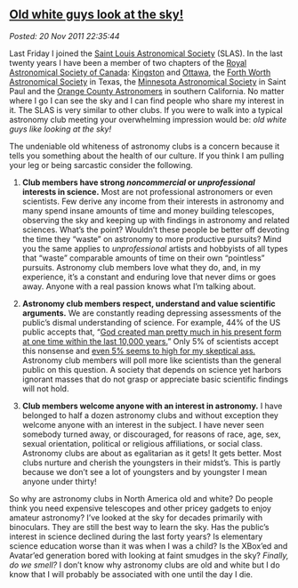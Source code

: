 [Old white guys look at the
sky!](http://bakerjd99.wordpress.com/2011/11/20/old-white-guys-look-at-the-sky/)
------------------------------------------------------------------------------------------------------------

*Posted: 20 Nov 2011 22:35:44*

Last Friday I joined the [Saint Louis Astronomical
Society](http://www.slasonline.org/) (SLAS). In the last twenty years I
have been a member of two chapters of the [Royal Astronomical Society of
Canada](http://www.rasc.ca/): [Kingston](http://kingston.rasc.ca/) and
[Ottawa](http://www.ottawa.rasc.ca/), the [Forth Worth Astronomical
Society](http://www.fortworthastro.com) in Texas, the [Minnesota
Astronomical Society](http://www.mnastro.org/) in Saint Paul and the
[Orange County Astronomers](http://www.ocastronomers.org/) in southern
California. No matter where I go I can see the sky and I can find people
who share my interest in it. The SLAS is very similar to other clubs. If
you were to walk into a typical astronomy club meeting your overwhelming
impression would be: *old white guys like looking at the sky!*

The undeniable old whiteness of astronomy clubs is a concern because
it tells you something about the health of our culture. If you think I
am pulling your leg or being sarcastic consider the following.

1.  **Club members have strong *noncommercial* or *unprofessional*
    interests in science.** Most are not professional astronomers or
    even scientists. Few derive any income from their interests in
    astronomy and many spend insane amounts of time and money building
    telescopes, observing the sky and keeping up with findings in
    astronomy and related sciences. What’s the point? Wouldn’t these
    people be better off devoting the time they “waste” on astronomy to
    more productive pursuits? Mind you the same applies to
    *unprofessional* artists and hobbyists of all types that “waste”
    comparable amounts of time on their own “pointless” pursuits.
    Astronomy club members love what they do, and, in my experience,
    it’s a constant and enduring love that never dims or goes away.
    Anyone with a real passion knows what I’m talking about.

2.  **Astronomy club members respect, understand and value scientific
    arguments.** We are constantly reading depressing assessments of the
    public’s dismal understanding of science. For example, 44% of the US
    public accepts that, “[God created man pretty much in his present
    form at one time within the last 10,000
    years.](http://www.religioustolerance.org/ev\_publia.htm)” Only 5%
    of scientists accept this nonsense and [even 5% seems to high for my
    skeptical
    ass.](http://bakerjd99.wordpress.com/2009/10/29/hard-ass-skeptic-rules/)
    Astronomy club members will poll more like scientists than the
    general public on this question. A society that depends on science
    yet harbors ignorant masses that do not grasp or appreciate basic
    scientific findings will not hold.

3.  **Club members welcome anyone with an interest in astronomy.** I
    have belonged to half a dozen astronomy clubs and without exception
    they welcome anyone with an interest in the subject. I have never
    seen somebody turned away, or discouraged, for reasons of race, age,
    sex, sexual orientation, political or religious affiliations, or
    social class. Astronomy clubs are about as egalitarian as it gets!
    It gets better. Most clubs nurture and cherish the youngsters in
    their midst’s. This is partly because we don’t see a lot of
    youngsters and by youngster I mean anyone under thirty!

So why are astronomy clubs in North America old and white? Do people
think you need expensive telescopes and other pricey gadgets to enjoy
amateur astronomy? I’ve looked at the sky for decades primarily with
binoculars. They are still the best way to learn the sky. Has the
public’s interest in science declined during the last forty years? Is
elementary science education worse than it was when I was a child? Is
the XBox’ed and Avatar’ed generation bored with looking at faint smudges
in the sky? *Finally, do we smell?* I don’t know why astronomy clubs are
old and white but I do know that I will probably be associated with one
until the day I die.

